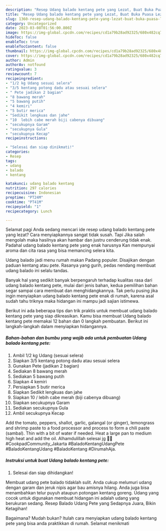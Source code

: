 ```yaml
---
description: "Resep Udang balado kentang pete yang Lezat, Buat Buka Puasa Lezat"
title: "Resep Udang balado kentang pete yang Lezat, Buat Buka Puasa Lezat"
slug: 1360-resep-udang-balado-kentang-pete-yang-lezat-buat-buka-puasa-lezat
category: Uncategorized
date: 2023-03-08T01:56:00.800Z
image: https://img-global.cpcdn.com/recipes/cd1a79b28ad92325/680x482cq70/udang-balado-kentang-pete-foto-resep-utama.jpg
hideToc: false
enableToc: true
enableTocContent: false
thumbnail: https://img-global.cpcdn.com/recipes/cd1a79b28ad92325/680x482cq70/udang-balado-kentang-pete-foto-resep-utama.jpg
cover: https://img-global.cpcdn.com/recipes/cd1a79b28ad92325/680x482cq70/udang-balado-kentang-pete-foto-resep-utama.jpg
author: Admin
authorAv: notfound
ratingvalue: 3
reviewcount: 7
recipeingredient:
- "1/2 kg Udang sesuai selera"
- "3/5 kentang potong dadu atau sesuai selera"
- " Pete jadikan 2 bagian"
- "8 bawang merah"
- "5 bawang putih"
- "4 kemiri"
- "5 butir merica"
- "Sedikit lengkuas dan jahe"
- "10  lebih cabe merah biji cabenya dibuang"
- "secukupnya Garam"
- "secukupnya Gula"
- "secukupnya Kecap"
recipeinstructions:

- "Selesai dan siap dinikmati!"
categories:
- Resep
tags:
- udang
- balado
- kentang

katakunci: udang balado kentang 
nutrition: 297 calories
recipecuisine: Indonesian
preptime: "PT24M"
cooktime: "PT41M"
recipeyield: "1"
recipecategory: Lunch

---
```



Selamat pagi Anda sedang mencari ide resep udang balado kentang pete yang lezat? Cara menyiapkannya sangat tidak susah. Tapi Jika salah mengolah maka hasilnya akan hambar dan justru cenderung tidak enak. Padahal udang balado kentang pete yang enak harusnya Kan mempunyai aroma dan cita rasa yang bisa memancing selera kita.


Udang balado jadi menu rumah makan Padang populer. Disajikan dengan paduan kentang atau pete. Rasanya yang gurih, pedas nendang membuat udang balado ini selalu tandas.

Banyak hal yang sedikit banyak berpengaruh terhadap kualitas rasa dari udang balado kentang pete, mulai dari jenis bahan, kedua pemilihan bahan segar sampai cara membuat dan menghidangkannya. Tak perlu pusing jika ingin menyiapkan udang balado kentang pete enak di rumah, karena asal sudah tahu triknya maka hidangan ini mampu jadi sajian istimewa.


Berikut ini ada beberapa tips dan trik praktis untuk membuat udang balado kentang pete yang siap dikreasikan. Kamu bisa membuat Udang balado kentang pete memakai 12 bahan dan 0 langkah pembuatan. Berikut ini langkah-langkah dalam menyiapkan hidangannya.

<!--inarticleads1-->

##### Bahan-bahan dan bumbu yang wajib ada untuk pembuatan Udang balado kentang pete:

1. Ambil 1/2 kg Udang (sesuai selera)
1. Siapkan 3/5 kentang potong dadu atau sesuai selera
1. Gunakan  Pete (jadikan 2 bagian)
1. Sediakan 8 bawang merah
1. Sediakan 5 bawang putih
1. Siapkan 4 kemiri
1. Persiapkan 5 butir merica
1. Siapkan Sedikit lengkuas dan jahe
1. Siapkan 10 / lebih cabe merah (biji cabenya dibuang)
1. Siapkan secukupnya Garam
1. Sediakan secukupnya Gula
1. Ambil secukupnya Kecap


Add the tomato, peppers, shallot, garlic, galangal (or ginger), lemongrass and shrimp paste to a food processor and process to form a chili paste (sambal). Thin with a bit of water if needed. Heat a large pan to medium high heat and add the oil. Alhamdulillah selesai jg 🥰🥰 #CookpadCommunity_Jakarta #BaladoKentangUdangPete #BaladoKentangUdang #BaladoKentang #DirumahAja. 

<!--inarticleads2-->

##### Instruksi untuk buat Udang balado kentang pete:


1. Selesai dan siap dihidangkan!

Membuat udang pete balado tidaklah sulit. Anda cukup melumuri udang dengan garam dan jeruk nipis agar bau amisnya hilang. Anda juga bisa menambahkan telur puyuh ataupun potongan kentang goreng. Udang yang cocok untuk digunakan membuat hidangan ini adalah udang yang berukuran sedang. Resep Balado Udang Pete yang Sedapnya Juara, Bikin Ketagihan! 

Bagaimana? Mudah bukan? Itulah cara menyiapkan udang balado kentang pete yang bisa anda praktikkan di rumah. Selamat menikmati
